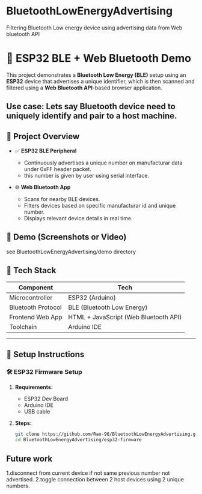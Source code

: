 # BluetoothLowEnergyAdvertising
Filtering Bluetooth Low energy device using advertising data from Web bluetooth API 

# 🔵 ESP32 BLE + Web Bluetooth Demo

This project demonstrates a **Bluetooth Low Energy (BLE)** setup using an **ESP32** device that advertises a unique identifier, which is then scanned and filtered using a **Web Bluetooth API**-based browser application.


Use case:
Lets say Bluetooth device need to uniquely identify and pair to a host machine.
---

## 🚀 Project Overview

- ✅ **ESP32 BLE Peripheral**
  - Continuously advertises a unique number on manufacturar data under 0xFF header packet.
  - this number is given by user using serial interface.

- 🌐 **Web Bluetooth App**
  - Scans for nearby BLE devices.
  - Filters devices based on specific manufacturar id and unique number.
  - Displays relevant device details in real time.




## 📸 Demo (Screenshots or Video)
see BluetoothLowEnergyAdvertising/demo directory


## 🧩 Tech Stack

| Component          | Tech                     		|
|--------------------|------------------------------------------|
| Microcontroller    | ESP32 (Arduino)				|
| Bluetooth Protocol | BLE (Bluetooth Low Energy) 		|
| Frontend Web App   | HTML + JavaScript (Web Bluetooth API) 	|
| Toolchain          | Arduino IDE 				|

---

## 🔧 Setup Instructions

### 🛠 ESP32 Firmware Setup

1. **Requirements:**
   - ESP32 Dev Board
   - Arduino IDE
   - USB cable

2. **Steps:**
   ```bash
   git clone https://github.com/Rao-96/BluetoothLowEnergyAdvertising.git
   cd BluetoothLowEnergyAdvertising/esp32-firmware


## Future work
1.disconnect from current device if not same previous number not advertised.
2.toggle connection between 2 host devices using 2 unique numbers.
